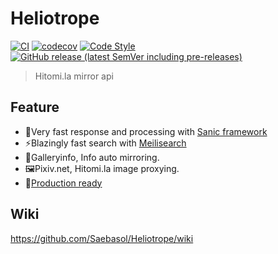 # Heliotrope

[![CI](https://github.com/Saebasol/Heliotrope/actions/workflows/ci.yml/badge.svg)](https://github.com/Saebasol/Heliotrope/actions/workflows/ci.yml)
[![codecov](https://codecov.io/gh/Saebasol/Heliotrope/branch/main/graph/badge.svg?token=CKRUjYaPSW)](https://codecov.io/gh/Saebasol/Heliotrope)
[![Code Style](https://img.shields.io/badge/code%20style-black-black)](https://github.com/psf/black)
[![GitHub release (latest SemVer including pre-releases)](https://img.shields.io/github/v/release/Saebasol/Heliotrope?include_prereleases)](https://github.com/Saebasol/Heliotrope/releases)

> Hitomi.la mirror api

## Feature

* 🚀Very fast response and processing with [Sanic framework](https://sanicframework.org/en/)
* ⚡Blazingly fast search with [Meilisearch](https://www.meilisearch.com/)
* 🔄Galleryinfo, Info auto mirroring.
* 🖼️Pixiv.net, Hitomi.la image proxying.
* 🏡[Production ready](https://github.com/Saebasol/heliotrope-deploy)

## Wiki

<https://github.com/Saebasol/Heliotrope/wiki>
